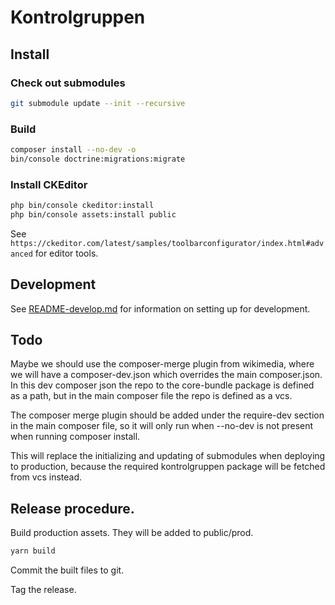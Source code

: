 # Kontrolgruppen

## Install

### Check out submodules
````sh
git submodule update --init --recursive
````

### Build
```sh
composer install --no-dev -o
bin/console doctrine:migrations:migrate
```

### Install CKEditor

```sh
php bin/console ckeditor:install
php bin/console assets:install public
```

See `https://ckeditor.com/latest/samples/toolbarconfigurator/index.html#advanced` for editor tools.

## Development

See [README-develop.md](README-develop.md) for information on setting up for development.

## Todo
Maybe we should use the composer-merge plugin from wikimedia, where we will have a composer-dev.json which overrides the 
main composer.json. In this dev composer json the repo to the core-bundle package is defined as a path, but in the main
composer file the repo is defined as a vcs.

The composer merge plugin should be added under the require-dev section in the main composer file, so it will only 
run when --no-dev is not present when running composer install. 

This will replace the initializing and updating of submodules when deploying to production, because the required kontrolgruppen 
package will be fetched from vcs instead.

## Release procedure.

Build production assets. They will be added to public/prod.

```sh
yarn build
```

Commit the built files to git.

Tag the release.
